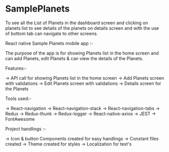 # SamplePlanets
To see all the List of Planets in the dashboard screen and clicking on planets list to see details of the planets on details screen and with the use of bottom tab can navigate to other screens.

React native Sample Planets mobile app :-

The purpose of the app is for showing Planets list in the home screen and can add Planets, edit Planets & can view the details of the Planets.

Features:-

-> API call for showing Planets list in the home screen -> Add Planets screen with validations -> Edit Planets screen with validations -> Details screen for the Planets

Tools used:-

-> React-navigation -> React-navigation-stack -> React-navigation-tabs -> Redux -> Redux-thunk -> Redux-logger -> React-native-axios -> JEST -> FontAwesome

Project handlings :-

-> Icon & button Components created for easy handlings -> Constant files created -> Theme created for styles -> Localization for text's
